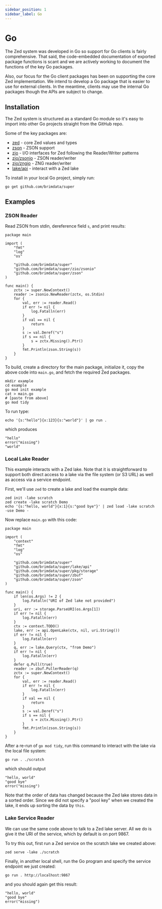 ```yaml
---
sidebar_position: 1
sidebar_label: Go
---
```


# Go

The Zed system was developed in Go so support for Go clients is
fairly comprehensive.  That said, the code-embedded documentation of exported
package functions is scant and we are actively working to document
the functions of the key Go packages.

Also, our focus for the Go client packages has been on supporting
the core Zed implementation.  We intend to develop a Go package that
is easier to use for external clients.  In the meantime, clients
may use the internal Go packages though the APIs are subject to change.

## Installation

The Zed system is structured as a standard Go module so it's easy to import into
other Go projects straight from the GitHub repo.

Some of the key packages are:

* [zed](https://pkg.go.dev/github.com/brimdata/super) - core Zed values and types
* [zson](https://pkg.go.dev/github.com/brimdata/super/zson) - ZSON support
* [zio](https://pkg.go.dev/github.com/brimdata/super/zio) - I/O interfaces for Zed following the Reader/Writer patterns
* [zio/zsonio](https://pkg.go.dev/github.com/brimdata/super/zio/zsonio) - ZSON reader/writer
* [zio/zngio](https://pkg.go.dev/github.com/brimdata/super/zio/zngio) - ZNG reader/writer
* [lake/api](https://pkg.go.dev/github.com/brimdata/super/lake/api) - interact with a Zed lake

To install in your local Go project, simply run:
```
go get github.com/brimdata/super
```

## Examples

### ZSON Reader

Read ZSON from stdin, dereference field `s`, and print results:
```mdtest-go-example
package main

import (
	"fmt"
	"log"
	"os"

	"github.com/brimdata/super"
	"github.com/brimdata/super/zio/zsonio"
	"github.com/brimdata/super/zson"
)

func main() {
	zctx := super.NewContext()
	reader := zsonio.NewReader(zctx, os.Stdin)
	for {
		val, err := reader.Read()
		if err != nil {
			log.Fatalln(err)
		}
		if val == nil {
			return
		}
		s := val.Deref("s")
		if s == nil {
			s = zctx.Missing().Ptr()
		}
		fmt.Println(zson.String(s))
	}
}
```
To build, create a directory for the main package, initialize it,
copy the above code into `main.go`, and fetch the required Zed packages.
```
mkdir example
cd example
go mod init example
cat > main.go
# [paste from above]
go mod tidy
```
To run type:
```
echo '{s:"hello"}{x:123}{s:"world"}' | go run .
```
which produces
```
"hello"
error("missing")
"world"
```

### Local Lake Reader

This example interacts with a Zed lake.  Note that it is straightforward
to support both direct access to a lake via the file system (or S3 URL) as well
as access via a service endpoint.

First, we'll use `zed` to create a lake and load the example data:
```
zed init -lake scratch
zed create -lake scratch Demo
echo '{s:"hello, world"}{x:1}{s:"good bye"}' | zed load -lake scratch -use Demo -
```
Now replace `main.go` with this code:
```mdtest-go-example
package main

import (
	"context"
	"fmt"
	"log"
	"os"

	"github.com/brimdata/super"
	"github.com/brimdata/super/lake/api"
	"github.com/brimdata/super/pkg/storage"
	"github.com/brimdata/super/zbuf"
	"github.com/brimdata/super/zson"
)

func main() {
	if len(os.Args) != 2 {
		log.Fatalln("URI of Zed lake not provided")
	}
	uri, err := storage.ParseURI(os.Args[1])
	if err != nil {
		log.Fatalln(err)
	}
	ctx := context.TODO()
	lake, err := api.OpenLake(ctx, nil, uri.String())
	if err != nil {
		log.Fatalln(err)
	}
	q, err := lake.Query(ctx, "from Demo")
	if err != nil {
		log.Fatalln(err)
	}
	defer q.Pull(true)
	reader := zbuf.PullerReader(q)
	zctx := super.NewContext()
	for {
		val, err := reader.Read()
		if err != nil {
			log.Fatalln(err)
		}
		if val == nil {
			return
		}
		s := val.Deref("s")
		if s == nil {
			s = zctx.Missing().Ptr()
		}
		fmt.Println(zson.String(s))
	}
}
```
After a re-run of `go mod tidy`, run this command to interact with the lake via
the local file system:
```
go run . ./scratch
```
which should output
```
"hello, world"
"good bye"
error("missing")
```
Note that the order of data has changed because the Zed lake stores data
in a sorted order.  Since we did not specify a "pool key" when we created
the lake, it ends up sorting the data by `this`.

### Lake Service Reader

We can use the same code above to talk to a Zed lake server.  All we do is
give it the URI of the service, which by default is on port 9867.

To try this out, first run a Zed service on the scratch lake we created
above:
```
zed serve -lake ./scratch
```
Finally, in another local shell, run the Go program and specify the service
endpoint we just created:
```
go run . http://localhost:9867
```
and you should again get this result:
```
"hello, world"
"good bye"
error("missing")
```
